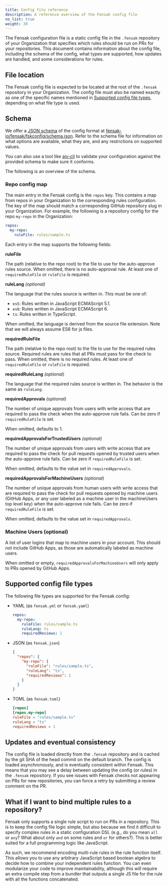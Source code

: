 ```yaml
---
title: Config file reference
description: A reference overview of the Fensak config file
no_list: true
weight: 30
---
```


The Fensak configuration file is a static config file in the `.fensak` repository of your Organization that specifies
which rules should be run on PRs for your repositories. This document contains information about the config file,
including the schema of the config, what types are supported, how updates are handled, and some considerations for
rules.

## File location

The Fensak config file is expected to be located at the root of the `.fensak` repository in your Organization. The
config file must also be named exactly as one of the specific names mentioned in [Supported config file
types](#supported-config-file-types), depending on what file type is used.


## Schema

We offer a [JSON schema](https://json-schema.org/) of the config format at
[fensak-io/fensak/fskconfig/schema.json](https://github.com/fensak-io/fensak/blob/main/fskconfig/schema.json). Refer to
the schema file for information on what options are available, what they are, and any restrictions on supported values.

You can also use a tool like [ajv-cli](https://www.npmjs.com/package/ajv-cli) to validate your configuration against the
provided schema to make sure it conforms.

The following is an overview of the schema.

### Repo config map

The main entry in the Fensak config is the `repos` key. This contains a map from repos in your Organization to the
corresponding rules configuration. The key of the map should match a corresponding GitHub repository slug in your
Organization. For example, the following is a repository config for the repo `my-repo` in the Organization:

```yaml
repos:
  my-repo:
    ruleFile: rules/sample.ts
```

Each entry in the map supports the following fields:

**ruleFile**

The path (relative to the repo root) to the file to use for the auto-approve rules source. When omitted, there is no
auto-approval rule. At least one of `requiredRuleFile` or `ruleFile` is required.

**ruleLang** *(optional)*

The language that the rules source is written in. This must be one of:
- `es5`: Rules written in JavaScript ECMAScript 5.1.
- `es6`: Rules written in JavaScript ECMAScript 6.
- `ts`: Rules written in TypeScript.

When omitted, the language is derived from the source file extension. Note that we will always assume ES6 for js files.


**requiredRuleFile**

The path (relative to the repo root) to the file to use for the required rules source. Required rules are rules that all
PRs must pass for the check to pass. When omitted, there is no required rules. At least one of `requiredRuleFile` or
`ruleFile` is required.


**requiredRuleLang** *(optional)*

The language that the required rules source is written in. The behavior is the same as `ruleLang`.


**requiredApprovals** *(optional)*

The number of unique approvals from users with write access that are required to pass the check when the auto-approve rule fails.
Can be zero if `requiredRuleFile` is set.

When omitted, defaults to 1.


**requiredApprovalsForTrustedUsers** *(optional)*

The number of unique approvals from users with write access that are required to pass the check for pull requests opened
by trusted users when the auto-approve rule fails. Can be zero if `requiredRuleFile` is set.

When omitted, defaults to the value set in `requiredApprovals`.


**requiredApprovalsForMachineUsers** *(optional)*

The number of unique approvals from human users with write access that are required to pass the check for pull requests
opened by machine users (GitHub Apps, or any user labeled as a machine user in the machineUsers top level key) when the
auto-approve rule fails. Can be zero if `requiredRuleFile` is set.

When omitted, defaults to the value set in `requiredApprovals`.


### Machine Users (optional)

A list of user logins that map to machine users in your account. This should not include GitHub Apps, as those are
automatically labeled as machine users.

When omitted or empty, `requiredApprovalsForMachineUsers` will only apply to PRs opened by GitHub Apps.


## Supported config file types

The following file types are supported for the Fensak config:

- YAML (as `fensak.yml` or `fensak.yaml`)
  ```yaml
  repos:
    my-repo:
      ruleFile: rules/sample.ts
      ruleLang: ts
      requiredReviews: 1
  ```

- JSON (as `fensak.json`)
  ```json
  {
    "repos": {
      "my-repo": {
        "ruleFile": "rules/sample.ts",
        "ruleLang": "ts",
        "requiredReviews": 1
      }
    }
  }
  ```


- TOML (as `fensak.toml`)
  ```toml
  [repos]
  [repos.my-repo]
  ruleFile = "rules/sample.ts"
  ruleLang = "ts"
  requiredReviews = 1
  ```


## Updates and eventual consistency

The config file is loaded directly from the `.fensak` repository and is cached by the git SHA of the head commit on the
default branch. The config is loaded asynchronously, and is eventually consistent within Fensak. This means that you may
see a delay between updating the config (or rules) in the `.fensak` repository. If you see issues with Fensak checks not
appearing on PRs for new repositories, you can force a retry by submitting a review comment on the PR.


## What if I want to bind multiple rules to a repository?

Fensak only supports a single rule script to run on PRs in a repository. This is to keep the config file logic simple,
but also because we find it difficult to specify complex rules in a static configuration DSL (e.g., do you mean `all` or
`any`? What about only `and` on some rules and `or` for others?). This is better suited for a full programming logic
like JavaScript.

As such, we recommend encoding multi-rule rules in the rule function itself. This allows you to use any arbitrary
JavaScript based boolean algebra to decide how to combine your independent rules function. You can even modularize your
code to improve maintainability, although this will require an extra compile step from a bundler that outputs a single
JS file for the rule with all the functions concatenated.
